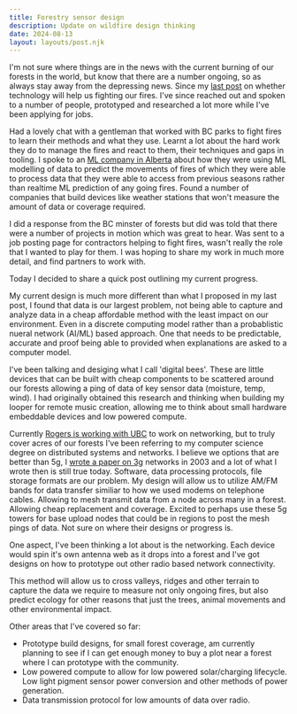 ```yaml
---
title: Forestry sensor design
description: Update on wildfire design thinking
date: 2024-08-13
layout: layouts/post.njk
---
```


I'm not sure where things are in the news with the current burning of our forests in the world, but know that there are a number ongoing, so as always stay away from the depressing news. Since my [last post](https://kalv.life/posts/2023/08/ok-wildfire/) on whether technology will help us fighting our fires. I've since reached out and spoken to a number of people, prototyped and researched a lot more while I've been applying for jobs.

Had a lovely chat with a gentleman that worked with BC parks to fight fires to learn their methods and what they use. Learnt a lot about the hard work they do to manage the fires and react to them, their techniques and gaps in tooling. I spoke to an [ML company in Alberta](https://altaml.com/industry/forestry-and-agriculture/#:~:text=Using%20data%20analysis%2C%20pattern%20recognition,risk%20for%20the%20following%20day.) about how they were using ML modelling of data to predict the movements of fires of which they were able to process data that they were able to access from previous seasons rather than realtime ML prediction of any going fires. Found a number of companies that build devices like weather stations that won't measure the amount of data or coverage required.

I did a response from the BC minster of forests but did was told that there were a number of projects in motion which was great to hear. Was sent to a job posting page for contractors helping to fight fires, wasn't really the role that I wanted to play for them.  I was hoping to share my work in much more detail, and find partners to work with.

Today I decided to share a quick post outlining my current progress.

My current design is much more different than what I proposed in my last post, I found that data is our largest problem, not being able to capture and analyze data in a cheap affordable method with the least impact on our environment. Even in a discrete computing model rather than a probablistic nueral network (AI/ML) based approach. One that needs to be predictable, accurate and proof being able to provided when explanations are asked to a computer model.

I've been talking and desiging what I call 'digital bees'. These are little devices that can be built with cheap components to be scattered around our forests allowing a ping of data of key sensor data (moisture, temp, wind). I had originally obtained this research and thinking when building my looper for remote music creation, allowing me to think about small hardware embeddable devices and low powered compute.

Currently [Rogers is working with UBC](https://innovation.ubc.ca/about/news/rogers-and-ubc-renew-5g-research-partnership-through-2025) to work on networking, but to truly cover acres of our forests I've been referring to my computer science degree on distributed systems and networks. I believe we options that are better than 5g, I [wrote a paper on 3g](https://www.researchgate.net/publication/2552307_3G_-_3W_What_Where_When) networks in 2003 and a lot of what I wrote then is still true today. Software, data processing protocols, file storage formats are our problem. My design will allow us to utilize AM/FM bands for data transfer similiar to how we used modems on telephone cables. Allowing to mesh transmit data from a node across many in a forest. Allowing cheap replacement and coverage. Excited to perhaps use these 5g towers for base upload nodes that could be in regions to post the mesh pings of data. Not sure on where their designs or progress is.

One aspect, I've been thinking a lot about is the networking. Each device would spin it's own antenna web as it drops into a forest and I've got designs on how to prototype out other radio based network connectivity.

This method will allow us to cross valleys, ridges and other terrain to capture the data we require to measure not only ongoing fires, but also predict ecology for other reasons that just the trees, animal movements and other environmental impact.

Other areas that I've covered so far:
- Prototype build designs, for small forest coverage, am currently planning to see if I can get enough money to buy a plot near a forest where I can prototype with the community.
- Low powered compute to allow for low powered solar/charging lifecycle. Low light pigment sensor power conversion and other methods of power generation.
- Data transmission protocol for low amounts of data over radio.
